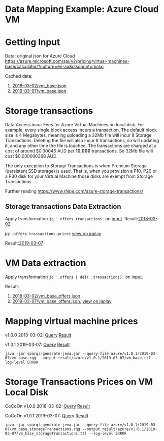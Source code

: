 # Data Mapping Example: Azure Cloud VM

# Getting Input
Data: original json for Azure Cloud
https://azure.microsoft.com/api/v2/pricing/virtual-machines-base/calculator/?culture=en-au&discount=mosp

Cached data:
1. [2018-03-02/vm_base.json](../data/azure/2018-03-02/vm_base.json)
2. [2019-03-07/vm_base.json](../data/azure/2019-03-07/vm_base.json)

# Storage transactions
Data Access incur Fees for Azure Virtual Machines on local disk.
For example, every single block access incurs a transaction.
The default block size is 4 Megabytes, meaning uploading a 32Mb file will incur 8 Storage Transactions.
Deleting the file will also incur 8 transactions, so will updating it, and any other time the file is touched.
The transactions are charged at a cost of around $0.00046 AUD per **10,000** transactions.
So 32Mb file will cost $0.000000368 AUD.

The only exception to Storage Transactions is when Premium Storage (persistent SSD storage) is used. That is, when you provision a P10, P20 or a P30 disk for your Virtual Machine those disks are exempt from Storage Transactions.

Further reading
https://www.rhipe.com/azure-storage-transactions/

## Storage transactions Data Extraction
Apply transformation `jq '.offers.transactions'`
on [input](#getting-input).
Result:[2018-03-02](../jq/azure/2018-03-02/vm_base_storageTransactions.json)

jq: `.offers.transactions.prices`
[view on jqplay](https://jqplay.org/s/eOI_lLytRP)

Result:[2019-03-07](../jq/azure/2019-03-07/vm_base_storageTransactions.json)

# VM Data extraction
Apply transformation `jq '.offers | del( .transactions)'`
on [input](#getting-input).

Result:
1. [2018-03-02/vm_base_offers.json](../jq/azure/2018-03-02/vm_base_offers.json)
2. [2019-03-07/vm_base_offers.json](../jq/azure/2019-03-07/vm_base_offers.json),
   [view on jqplay](https://jqplay.org/s/NbdTDztQbb)

# Mapping virtual machine prices
v1.0.0 2018-03-02:
[Query](../sparql-generate/azure/v1.0.0/vm_base.rqg)
[Result](../sparql-generate/result/azure/v1.0.0/vm_base.ttl)

v1.0.1 2019-03-07:
[Query](../sparql-generate/azure/v1.0.1/2019-03-07/vm_base.rqg)
[Result](../sparql-generate/result/azure/v1.0.1/2019-03-07/vm_base.ttl)
```
java -jar sparql-generate-jena.jar --query-file azure/v1.0.1/2019-03-07/vm_base.rqg --output result/azure/v1.0.1/2019-03-07/vm_base.ttl --log-level ERROR
```
# Storage Transactions Prices on VM Local Disk
CoCoOn v1.0.0 2018-03-02:
[Query](../sparql-generate/azure/v1.0.0/vm_base_storageTransactions.rqg)
[Result](../sparql-generate/result/azure/v1.0.0/vm_base_storageTransactions.ttl)

CoCoOn v1.0.1 2019-03-07:
[Query](../sparql-generate/azure/v1.0.1/2019-03-07/vm_base_storageTransactions.rqg)
[Result](../sparql-generate/result/azure/v1.0.1/2019-03-07/vm_base_storageTransactions.ttl)
```
java -jar sparql-generate-jena.jar --query-file azure/v1.0.1/2019-03-07/vm_base_storageTransactions.rqg --output result/azure/v1.0.1/2019-03-07/vm_base_storageTransactions.ttl --log-level ERROR
```